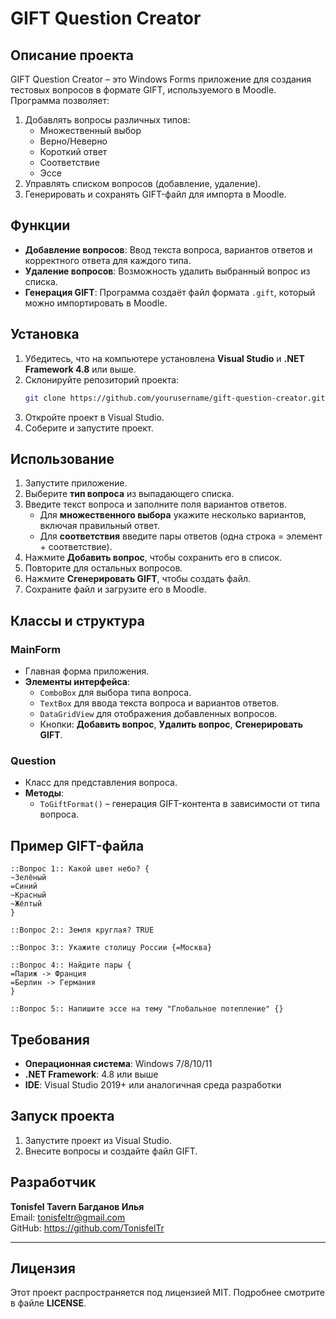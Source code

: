 # GIFT Question Creator

## Описание проекта
GIFT Question Creator – это Windows Forms приложение для создания тестовых вопросов в формате GIFT, используемого в Moodle. Программа позволяет:

1. Добавлять вопросы различных типов:
   - Множественный выбор
   - Верно/Неверно
   - Короткий ответ
   - Соответствие
   - Эссе
2. Управлять списком вопросов (добавление, удаление).
3. Генерировать и сохранять GIFT-файл для импорта в Moodle.

## Функции

- **Добавление вопросов**: Ввод текста вопроса, вариантов ответов и корректного ответа для каждого типа.
- **Удаление вопросов**: Возможность удалить выбранный вопрос из списка.
- **Генерация GIFT**: Программа создаёт файл формата `.gift`, который можно импортировать в Moodle.

## Установка

1. Убедитесь, что на компьютере установлена **Visual Studio** и **.NET Framework 4.8** или выше.
2. Склонируйте репозиторий проекта:
   ```bash
   git clone https://github.com/yourusername/gift-question-creator.git
   ```
3. Откройте проект в Visual Studio.
4. Соберите и запустите проект.

## Использование

1. Запустите приложение.
2. Выберите **тип вопроса** из выпадающего списка.
3. Введите текст вопроса и заполните поля вариантов ответов.
   - Для **множественного выбора** укажите несколько вариантов, включая правильный ответ.
   - Для **соответствия** введите пары ответов (одна строка = элемент + соответствие).
4. Нажмите **Добавить вопрос**, чтобы сохранить его в список.
5. Повторите для остальных вопросов.
6. Нажмите **Сгенерировать GIFT**, чтобы создать файл.
7. Сохраните файл и загрузите его в Moodle.

## Классы и структура

### MainForm
- Главная форма приложения.
- **Элементы интерфейса**:
   - `ComboBox` для выбора типа вопроса.
   - `TextBox` для ввода текста вопроса и вариантов ответов.
   - `DataGridView` для отображения добавленных вопросов.
   - Кнопки: **Добавить вопрос**, **Удалить вопрос**, **Сгенерировать GIFT**.

### Question
- Класс для представления вопроса.
- **Методы**:
   - `ToGiftFormat()` – генерация GIFT-контента в зависимости от типа вопроса.

## Пример GIFT-файла
```gift
::Вопрос 1:: Какой цвет небо? {
~Зелёный
=Синий
~Красный
~Жёлтый
}

::Вопрос 2:: Земля круглая? TRUE

::Вопрос 3:: Укажите столицу России {=Москва}

::Вопрос 4:: Найдите пары {
=Париж -> Франция
=Берлин -> Германия
}

::Вопрос 5:: Напишите эссе на тему "Глобальное потепление" {}
```

## Требования
- **Операционная система**: Windows 7/8/10/11
- **.NET Framework**: 4.8 или выше
- **IDE**: Visual Studio 2019+ или аналогичная среда разработки

## Запуск проекта
1. Запустите проект из Visual Studio.
2. Внесите вопросы и создайте файл GIFT.

## Разработчик
**Tonisfel Tavern Багданов Илья**  
Email: tonisfeltr@gmail.com  
GitHub: <a>https://github.com/TonisfelTr</a>

---

## Лицензия
Этот проект распространяется под лицензией MIT. Подробнее смотрите в файле **LICENSE**.
